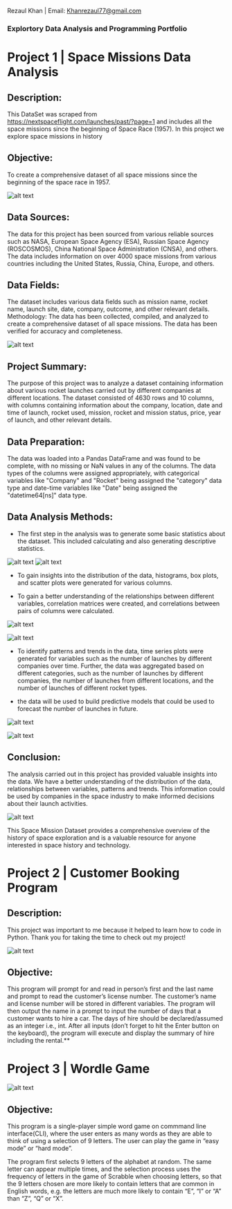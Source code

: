 Rezaul Khan | Email: Khanrezaul77@gmail.com
### Explortory Data Analysis and Programming Portfolio




# Project 1 | Space Missions Data Analysis

## Description: 
This DataSet was scraped from https://nextspaceflight.com/launches/past/?page=1 and includes all the space missions since the beginning of Space Race (1957). In this project we explore space missions in history 

## Objective: 
To create a comprehensive dataset of all space missions since the beginning of the space race in 1957.

![alt text](Trends.png "Logo Title Text 1")

## Data Sources: 
The data for this project has been sourced from various reliable sources such as NASA, European Space Agency (ESA), Russian Space Agency (ROSCOSMOS), China National Space Administration (CNSA), and others. The data includes information on over 4000 space missions from various countries including the United States, Russia, China, Europe, and others.

## Data Fields: 
The dataset includes various data fields such as mission name, rocket name, launch site, date, company, outcome, and other relevant details.
Methodology: The data has been collected, compiled, and analyzed to create a comprehensive dataset of all space missions. The data has been verified for accuracy and completeness.

![alt text](1.png "Space Missions Timeline")


## Project Summary:

The purpose of this project was to analyze a dataset containing information about various rocket launches carried out by different companies at different locations. The dataset consisted of 4630 rows and 10 columns, with columns containing information about the company, location, date and time of launch, rocket used, mission, rocket and mission status, price, year of launch, and other relevant details.

## Data Preparation:

The data was loaded into a Pandas DataFrame and was found to be complete, with no missing or NaN values in any of the columns.
The data types of the columns were assigned appropriately, with categorical variables like "Company" and "Rocket" being assigned the "category" data type and date-time variables like "Date" being assigned the "datetime64[ns]" data type.

## Data Analysis Methods:

- The first step in the analysis was to generate some basic statistics about the dataset. This included calculating and also generating descriptive statistics.


![alt text](top_U_sites.png "Logo Title Text 1")
![alt text](top_R_sites.png "Logo Title Text 1")
- To gain insights into the distribution of the data, histograms, box plots, and scatter plots were generated for various columns.


- To gain a better understanding of the relationships between different variables, correlation matrices were created, and correlations between pairs of columns were calculated.

![alt text](3.png "Logo Title Text 1") 

![alt text](top_countries.png "Logo Title Text 1") 

- To identify patterns and trends in the data, time series plots were generated for variables such as the number of launches by different companies over time.
Further, the data was aggregated based on different categories, such as the number of launches by different companies, the number of launches from different locations, and the number of launches of different rocket types.
 

- the data will be used to build predictive models that could be used to forecast the number of launches in future.


![alt text](5.png "Logo Title Text 1")


![alt text](2.png "Logo Title Text 1")


## Conclusion:
The analysis carried out in this project has provided valuable insights into the data. We have a better understanding of the distribution of the data, relationships between variables, patterns and trends. This information could be used by companies in the space industry to make informed decisions about their launch activities.

![alt text](6.png "USA vs RUSSIA")

This Space Mission Dataset provides a comprehensive overview of the history of space exploration and is a valuable resource for anyone interested in space history and technology.


# Project 2 | Customer Booking Program

## Description: 
This project was important to me because it helped to learn how to code in Python. Thank you for taking the time to check out my project!

![alt text](custp.png "Logo Title Text 1")

## Objective: 
This program will prompt for and read in person’s first and the last name and prompt to read the customer’s license number. The customer’s name and license number will be stored in different variables. The program will then output the name in a prompt to input the number of days that a customer wants to hire a car. The days of hire should be declared/assumed as an integer i.e., int.
After all inputs (don’t forget to hit the Enter button on the keyboard), the program will execute and display the summary of hire including the rental.**


# Project 3 | Wordle Game

![alt text](wordfiind.png "Logo Title Text 1")

## Objective: 
This program is a single-player simple word game on commmand line interface(CLI), where the user enters as many words as they are able to think of using a selection of 9 letters. The user can play the game in “easy mode” or “hard mode”.

The program first selects 9 letters of the alphabet at random. The same letter can appear multiple times, and the selection process uses the frequency of letters in the game of Scrabble when choosing letters, so that the 9 letters chosen are more likely to contain letters that are common in English words, e.g. the letters are much more likely to contain “E”, “I” or “A” than “Z”, “Q” or “X”.










